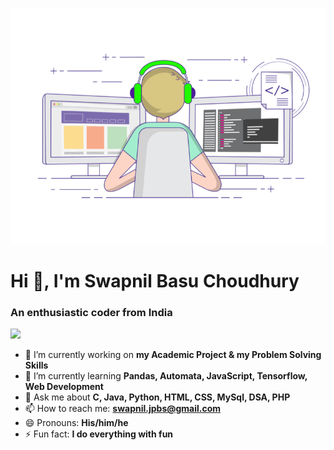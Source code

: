 ![logo](https://github.com/Swapnil-CS/Swapnil-CS/blob/main/banner.gif)
# Hi 👋, I'm Swapnil Basu Choudhury
### An enthusiastic coder from India
![](https://komarev.com/ghpvc/?username=Swapnil-CS&color=green)


- 🔭 I’m currently working on **my Academic Project & my Problem Solving Skills**
- 🌱 I’m currently learning **Pandas, Automata, JavaScript, Tensorflow, Web Development**
- 💬 Ask me about **C, Java, Python, HTML, CSS, MySql, DSA, PHP**
- 📫 How to reach me: **swapnil.jpbs@gmail.com**
- 😄 Pronouns: **His/him/he**
- ⚡ Fun fact: **I do everything with fun**



